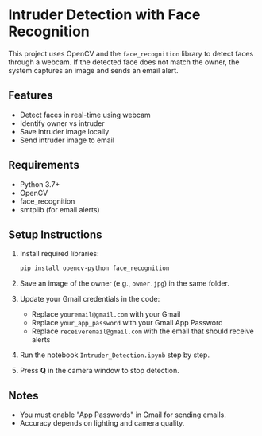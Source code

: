 # Intruder Detection with Face Recognition

This project uses OpenCV and the `face_recognition` library to detect faces through a webcam. 
If the detected face does not match the owner, the system captures an image and sends an email alert.

## Features
- Detect faces in real-time using webcam
- Identify owner vs intruder
- Save intruder image locally
- Send intruder image to email

## Requirements
- Python 3.7+
- OpenCV
- face_recognition
- smtplib (for email alerts)

## Setup Instructions
1. Install required libraries:
   ```bash
   pip install opencv-python face_recognition
   ```

2. Save an image of the owner (e.g., `owner.jpg`) in the same folder.

3. Update your Gmail credentials in the code:
   - Replace `youremail@gmail.com` with your Gmail
   - Replace `your_app_password` with your Gmail App Password
   - Replace `receiveremail@gmail.com` with the email that should receive alerts

4. Run the notebook `Intruder_Detection.ipynb` step by step.

5. Press **Q** in the camera window to stop detection.

## Notes
- You must enable "App Passwords" in Gmail for sending emails.
- Accuracy depends on lighting and camera quality.
